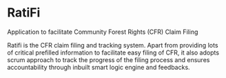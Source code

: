 # RatiFi

Application to facilitate Community Forest Rights (CFR) Claim Filing

Ratifi is the CFR claim filing and tracking system. Apart from providing lots of critical prefilled information to facilitate easy filing of CFR, it also adopts scrum approach to track the progress of the filing process and ensures accountability through inbuilt smart logic engine and feedbacks. 
